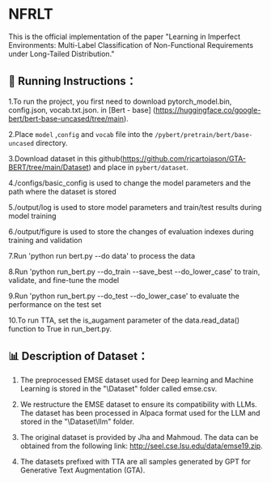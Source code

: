 # NFRLT
This is the official implementation of the paper "Learning in Imperfect Environments: Multi-Label Classification of Non-Functional Requirements under Long-Tailed Distribution."

## 🚀 Running Instructions：
1.To run the project, you first need to download pytorch_model.bin, config.json, vocab.txt.json. in [Bert - base] (https://huggingface.co/google-bert/bert-base-uncased/tree/main).

2.Place `model` ,`config` and `vocab` file into  the `/pybert/pretrain/bert/base-uncased` directory.

3.Download dataset in this github(https://github.com/ricartojason/GTA-BERT/tree/main/Dataset) and place in `pybert/dataset`.

4./configs/basic_config is used to change the model parameters and the path where the dataset is stored

5./output/log is used to store model parameters and train/test results during model training

6./output/figure is used to store the changes of evaluation indexes during training and validation

7.Run 'python run bert.py --do data' to process the data

8.Run 'python run_bert.py --do_train --save_best --do_lower_case' to train, validate, and fine-tune the model

9.Run 'python run_bert.py --do_test --do_lower_case' to evaluate the performance on the test set

10.To run TTA, set the is_augament parameter of the data.read_data() function to True in run_bert.py.

## 📊 Description of Dataset：
1. The preprocessed EMSE dataset used for Deep learning and Machine Learning is stored in the "\Dataset" folder called emse.csv.  

2. We restructure the EMSE dataset to ensure its compatibility with LLMs. The dataset has been processed in Alpaca format used for the LLM and stored in the "\Dataset\llm" folder. 

3. The original dataset is provided by Jha and Mahmoud. The data can be obtained from the following link: http://seel.cse.lsu.edu/data/emse19.zip.

4. The datasets prefixed with TTA are all samples generated by GPT for Generative Text Augmentation (GTA).
